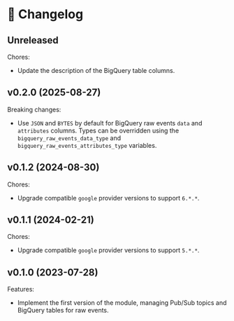 # 🔖 Changelog

## Unreleased

Chores:

- Update the description of the BigQuery table columns.

## v0.2.0 (2025-08-27)

Breaking changes:

- Use `JSON` and `BYTES` by default for BigQuery raw events `data` and `attributes` columns. Types can be overridden using the `bigquery_raw_events_data_type` and `bigquery_raw_events_attributes_type` variables.

## v0.1.2 (2024-08-30)

Chores:

- Upgrade compatible `google` provider versions to support `6.*.*`.

## v0.1.1 (2024-02-21)

Chores:

- Upgrade compatible `google` provider versions to support `5.*.*`.

## v0.1.0 (2023-07-28)

Features:

- Implement the first version of the module, managing Pub/Sub topics and BigQuery tables for raw events.
